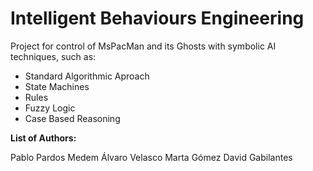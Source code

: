 <h1>Intelligent Behaviours Engineering</h1>
Project for control of MsPacMan and its Ghosts with symbolic AI techniques, such as:

<ul>
  <li>Standard Algorithmic Aproach</li>
  <li>State Machines</li>
  <li>Rules</li>
  <li>Fuzzy Logic</li>
  <li>Case Based Reasoning</li>
</ul>  

**List of Authors:**

Pablo Pardos Medem
Álvaro Velasco
Marta Gómez
David Gabilantes
